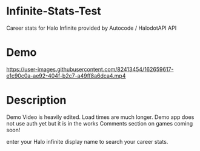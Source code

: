 # Infinite-Stats-Test
Career stats for Halo Infinite provided by Autocode / HalodotAPI API

# Demo
https://user-images.githubusercontent.com/82413454/162659617-e1c90c0a-ae92-404f-b2c7-a49ff8a6dca4.mp4

# Description

Demo Video is heavily edited. Load times are much longer.
Demo app does not use auth yet but it is in the works
Comments section on games coming soon!

enter your Halo infinite display name to search your career stats.
